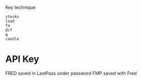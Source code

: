 Key technique
```
stocks
load
fa
dcf
q
candle
```

# API Key
FRED saved in LastPass under password
FMP saved with Fred
